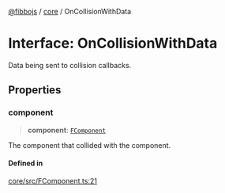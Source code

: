 [@fibbojs](/api/index) / [core](/api/core) / OnCollisionWithData

# Interface: OnCollisionWithData

Data being sent to collision callbacks.

## Properties

### component

> **component**: [`FComponent`](../classes/FComponent.md)

The component that collided with the component.

#### Defined in

[core/src/FComponent.ts:21](https://github.com/fibbojs/fibbo/blob/a8d7b4720cdb2648ddcb2159cdc3e3671c6aee98/packages/core/src/FComponent.ts#L21)
